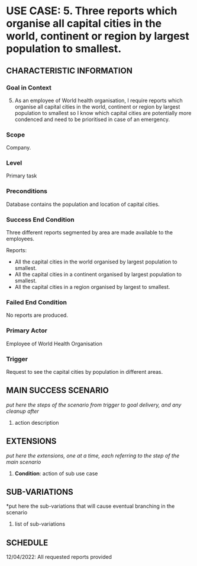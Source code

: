 # USE CASE: 5. Three reports which organise all capital cities in the world, continent or region by largest population to smallest.

## CHARACTERISTIC INFORMATION

### Goal in Context

5. As an employee of World health organisation, I require reports which organise all capital cities in the world, continent or region by largest population to smallest so I know which capital cities are potentially more condenced and need to be prioritised in case of an emergency.

### Scope

Company.

### Level

Primary task

### Preconditions

Database contains the population and location of capital cities.

### Success End Condition

Three different reports segmented by area are made available to the employees.

Reports:
- All the capital cities in the world organised by largest population to smallest.
- All the capital cities in a continent organised by largest population to smallest.
- All the capital cities in a region organised by largest to smallest.

### Failed End Condition

No reports are produced.

### Primary Actor

Employee of World Health Organisation

### Trigger

Request to see the capital cities by population in different areas.

## MAIN SUCCESS SCENARIO

*put here the steps of the scenario from trigger to goal delivery, and any cleanup after*

1. action description

## EXTENSIONS

*put here the extensions, one at a time, each referring to the step of the main scenario*

1. **Condition**: action of sub use case

## SUB-VARIATIONS

*put here the sub-variations that will cause eventual branching in the scenario

1. list of sub-variations

## SCHEDULE

12/04/2022: All requested reports provided 